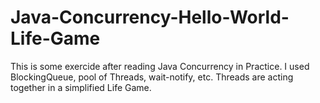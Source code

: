 # Java-Concurrency-Hello-World-Life-Game
This is some exercide after reading Java Concurrency in Practice. I used BlockingQueue, pool of Threads, wait-notify, etc. Threads are acting together in a simplified Life Game.
